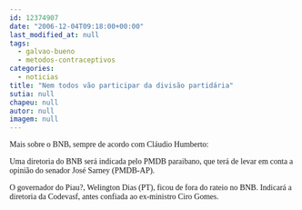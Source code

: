 ```yaml
---
id: 12374907
date: "2006-12-04T09:18:00+00:00"
last_modified_at: null
tags:
  - galvao-bueno
  - metodos-contraceptivos
categories:
  - noticias
title: "Nem todos vão participar da divisão partidária"
sutia: null
chapeu: null
autor: null
imagem: null
---
```

<p><P><FONT face=Verdana>Mais sobre o BNB, sempre de acordo com Cláudio Humberto:</FONT></P></p>
<p><P><FONT face=Verdana>Uma diretoria do BNB será indicada pelo PMDB paraibano, que terá de levar em conta a opinião do senador José Sarney (PMDB-AP). </FONT></P></p>
<p><P><FONT face=Verdana>O governador do Piau?, Welington Dias (PT), ficou de fora do rateio no BNB. Indicará a diretoria da Codevasf, antes confiada ao ex-ministro Ciro Gomes.</FONT></P> </p>
